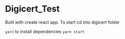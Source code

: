 # Digicert_Test

Built with create react app. 
To start cd into digicert folder

`yarn` to install dependencies
`yarn start`
